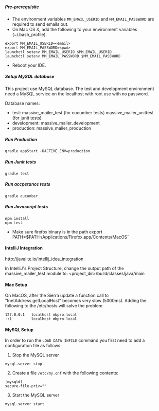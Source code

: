 ##### Pre-prerequisite
* The environment variables `MM_EMAIL_USERID` and `MM_EMAIL_PASSWORD` are required to send emails out.
* On Mac OS X, add the following to your environment variables (~/.bash_profile).
```
export MM_EMAIL_USERID=<email>
export MM_EMAIL_PASSWORD=<pwd>
launchctl setenv MM_EMAIL_USERID $MM_EMAIL_USERID
launchctl setenv MM_EMAIL_PASSWORD $MM_EMAIL_PASSWORD
```
* Reboot your IDE.

##### Setup MySQL database

This project use MySQL database. The test and development environment need a MySQL service on the localhost with root
use with no password.

Database names:
    
* test: massive_mailer_test (for cucumber tests) massive_mailer_unittest (for junit tests)
* development: massive_mailer_development
* production: massive_mailer_production

##### Run Production

`gradle appStart -DACTIVE_ENV=production`

##### Run Junit tests

`gradle test`

##### Run accpetance tests

`gradle cucumber`

##### Run Javascript tests

```
npm install
npm test
```
* Make sure firefox binary is in the path export PATH=$PATH:/Applications/Firefox.app/Contents/MacOS˜

#### IntelliJ Integration

http://javalite.io/intellij_idea_integration

In IntelliJ's Project Structure, change the output path of the massive_mailer_test module to:
<project_dir>/build/classes/java/main

#### Mac Setup

On MacOS, after the Sierra update a function call to "InetAddress.getLocalHost" becomes very slow (5000ms).
Adding the following to the /etc/hosts will solve the problem:

```
127.0.0.1   localhost mbpro.local
::1         localhost mbpro.local
```

#### MySQL Setup

In order to run the `LOAD DATA INFILE` command you first need to add a configuration file as follows:

1. Stop the MySQL server

`mysql.server stop`

2. Create a file `/etc/my.cnf` with the following contents:

```
[mysqld]
secure-file-priv=""
```

3. Start the MySQL server

`mysql.server start`

